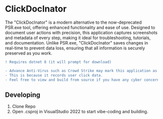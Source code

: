 # ClickDocInator
The "ClickDocInator" is a modern alternative to the now-deprecated PSR.exe tool, offering enhanced functionality and ease of use. Designed to document user actions with precision, this application captures screenshots and metadata of every step, making it ideal for troubleshooting, tutorials, and documentation. Unlike PSR.exe, "ClickDocInator" saves changes in real-time to prevent data loss, ensuring that all information is securely preserved as you work.

```diff
! Requires dotnet 8 (it will prompt for download)

- Advance Anti-Virus such as Crowd Strike may mark this application as suspicious.
- This is because it records user click data.
- Feel free to view and build from source if you have any cyber concerns.

```

## Developing
1. Clone Repo
2. Open .csproj in VisualStudio 2022 to start vibe-coding and building.
